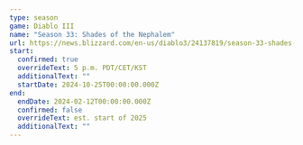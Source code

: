 ```yaml
---
type: season
game: Diablo III
name: "Season 33: Shades of the Nephalem"
url: https://news.blizzard.com/en-us/diablo3/24137819/season-33-shades-of-the-nephalem-preview
start:
  confirmed: true
  overrideText: 5 p.m. PDT/CET/KST
  additionalText: ""
  startDate: 2024-10-25T00:00:00.000Z
end:
  endDate: 2024-02-12T00:00:00.000Z
  confirmed: false
  overrideText: est. start of 2025
  additionalText: ""
---
```

